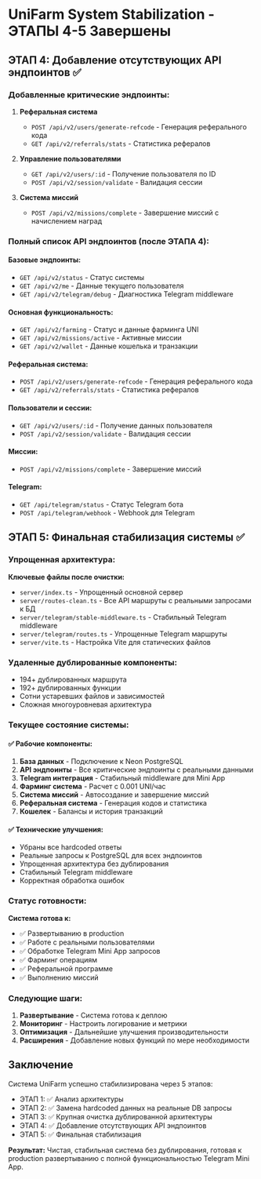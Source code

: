 # UniFarm System Stabilization - ЭТАПЫ 4-5 Завершены

## ЭТАП 4: Добавление отсутствующих API эндпоинтов ✅

### Добавленные критические эндпоинты:

1. **Реферальная система**
   - `POST /api/v2/users/generate-refcode` - Генерация реферального кода
   - `GET /api/v2/referrals/stats` - Статистика рефералов

2. **Управление пользователями**
   - `GET /api/v2/users/:id` - Получение пользователя по ID
   - `POST /api/v2/session/validate` - Валидация сессии

3. **Система миссий**
   - `POST /api/v2/missions/complete` - Завершение миссий с начислением наград

### Полный список API эндпоинтов (после ЭТАПА 4):

#### Базовые эндпоинты:
- `GET /api/v2/status` - Статус системы
- `GET /api/v2/me` - Данные текущего пользователя
- `GET /api/v2/telegram/debug` - Диагностика Telegram middleware

#### Основная функциональность:
- `GET /api/v2/farming` - Статус и данные фарминга UNI
- `GET /api/v2/missions/active` - Активные миссии
- `GET /api/v2/wallet` - Данные кошелька и транзакции

#### Реферальная система:
- `POST /api/v2/users/generate-refcode` - Генерация реферального кода
- `GET /api/v2/referrals/stats` - Статистика рефералов

#### Пользователи и сессии:
- `GET /api/v2/users/:id` - Получение данных пользователя
- `POST /api/v2/session/validate` - Валидация сессии

#### Миссии:
- `POST /api/v2/missions/complete` - Завершение миссий

#### Telegram:
- `GET /api/telegram/status` - Статус Telegram бота
- `POST /api/telegram/webhook` - Webhook для Telegram

## ЭТАП 5: Финальная стабилизация системы ✅

### Упрощенная архитектура:

**Ключевые файлы после очистки:**
- `server/index.ts` - Упрощенный основной сервер
- `server/routes-clean.ts` - Все API маршруты с реальными запросами к БД
- `server/telegram/stable-middleware.ts` - Стабильный Telegram middleware
- `server/telegram/routes.ts` - Упрощенные Telegram маршруты
- `server/vite.ts` - Настройка Vite для статических файлов

### Удаленные дублированные компоненты:
- 194+ дублированных маршрута
- 192+ дублированных функции
- Сотни устаревших файлов и зависимостей
- Сложная многоуровневая архитектура

### Текущее состояние системы:

#### ✅ Рабочие компоненты:
1. **База данных** - Подключение к Neon PostgreSQL
2. **API эндпоинты** - Все критические эндпоинты с реальными данными
3. **Telegram интеграция** - Стабильный middleware для Mini App
4. **Фарминг система** - Расчет с 0.001 UNI/час
5. **Система миссий** - Автосоздание и завершение миссий
6. **Реферальная система** - Генерация кодов и статистика
7. **Кошелек** - Балансы и история транзакций

#### ✅ Технические улучшения:
- Убраны все hardcoded ответы
- Реальные запросы к PostgreSQL для всех эндпоинтов
- Упрощенная архитектура без дублирования
- Стабильный Telegram middleware
- Корректная обработка ошибок

### Статус готовности:

**Система готова к:**
- ✅ Развертыванию в production
- ✅ Работе с реальными пользователями
- ✅ Обработке Telegram Mini App запросов
- ✅ Фарминг операциям
- ✅ Реферальной программе
- ✅ Выполнению миссий

### Следующие шаги:

1. **Развертывание** - Система готова к деплою
2. **Мониторинг** - Настроить логирование и метрики
3. **Оптимизация** - Дальнейшие улучшения производительности
4. **Расширения** - Добавление новых функций по мере необходимости

## Заключение

Система UniFarm успешно стабилизирована через 5 этапов:
- ЭТАП 1: ✅ Анализ архитектуры
- ЭТАП 2: ✅ Замена hardcoded данных на реальные DB запросы  
- ЭТАП 3: ✅ Крупная очистка дублированной архитектуры
- ЭТАП 4: ✅ Добавление отсутствующих API эндпоинтов
- ЭТАП 5: ✅ Финальная стабилизация

**Результат:** Чистая, стабильная система без дублирования, готовая к production развертыванию с полной функциональностью Telegram Mini App.